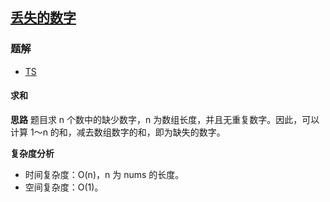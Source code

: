 ## [丢失的数字](https://leetcode.cn/problems/missing-number/)

### 题解
+ [TS](../../ts/384/268.ts)

#### 求和
**思路**
题目求 n 个数中的缺少数字，n 为数组长度，并且无重复数字。因此，可以计算 1～n 的和，减去数组数字的和，即为缺失的数字。

**复杂度分析**
+ 时间复杂度：O(n)，n 为 nums 的长度。
+ 空间复杂度：O(1)。